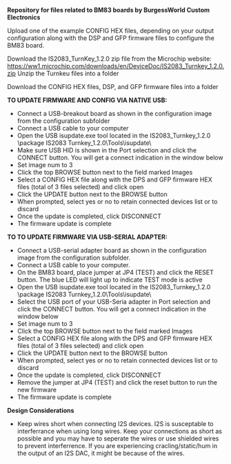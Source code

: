 <B>Repository for files related to BM83 boards by BurgessWorld Custom Electronics</B>

Upload one of the example CONFIG HEX files, depending on your output configuration along with the DSP and GFP firmware files to configure the BM83 board.

Download the IS2083_TurnKey_1.2.0 zip file from the Microchip website:  https://ww1.microchip.com/downloads/en/DeviceDoc/IS2083_Turnkey_1.2.0.zip
Unzip the Turnkeu files into a folder

Download the CONFIG HEX files, DSP, and GFP firmware files into a folder

<B>TO UPDATE FIRMWARE AND CONFIG VIA NATIVE USB:</B>
<ul>
<li>Connect a USB-breakout board as shown in the configuration image from the configuration subfolder
<li>Connect a USB cable to your computer
<li>Open the USB isupdate.exe tool located in the IS2083_Turnkey_1.2.0 \package IS2083 Turnkey_1.2.0\Tools\isupdate\
<li>Make sure USB HID is shown in the Port selection and click the CONNECT button.  You will get a connect indication in the window below
<li>Set image num to 3
<li>Click the top BROWSE button next to the field marked Images
<li>Select a CONFIG HEX file along with the DPS and GFP firmware HEX files (total of 3 files selected) and click open
<li>Click the UPDATE button next to the BROWSE button
<li>When prompted, select yes or no to retain connected devices list or to discard
<li>Once the update is completed, click DISCONNECT
<li>The firmware update is complete
</ul>
  
<B>TO TO UPDATE FIRMWARE VIA USB-SERIAL ADAPTER:</B>
<ul>
<li>Connect a USB-serial adapter board as shown in the configuration image from the configuration subfolder.
<li>Connect a USB cable to your computer.
<li>On the BM83 board, place jumper at JP4 (TEST) and click the RESET button.  The blue LED will light up to indicate TEST mode is active
<li>Open the USB isupdate.exe tool located in the IS2083_Turnkey_1.2.0 \package IS2083 Turnkey_1.2.0\Tools\isupdate\
<li>Select the USB port of your USB-Seria adapter in Port selection and click the CONNECT button.  You will get a connect indication in the window below
<li>Set image num to 3
<li>Click the top BROWSE button next to the field marked Images
<li>Select a CONFIG HEX file along with the DPS and GFP firmware HEX files (total of 3 files selected) and click open
<li>Click the UPDATE button next to the BROWSE button
<li>When prompted, select yes or no to retain connected devices list or to discard
<li>Once the update is completed, click DISCONNECT
<li>Remove the jumper at JP4 (TEST) and click the reset button to run the new firmware
<li>The firmware update is complete
</ul>

<B>Design Considerations</B>
<ul>
<li>Keep wires short when connecting I2S devices.
I2S is susceptable to interferrance when using long wires.  Keep your connections as short as possible and you may have to seperate the wires or use shielded wires to prevent interferrence.  If you are experiencing cracling/static/hum in the output of an I2S DAC, it might be because of the wires.
</ul>
